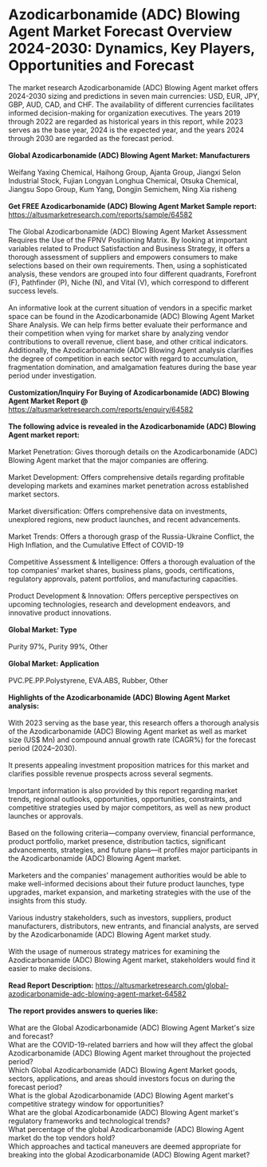 <h1>Azodicarbonamide (ADC) Blowing Agent Market Forecast Overview 2024-2030: Dynamics, Key Players, Opportunities and Forecast</h1>

<p>The market research Azodicarbonamide (ADC) Blowing Agent market offers 2024-2030 sizing and predictions in seven main currencies: USD, EUR, JPY, GBP, AUD, CAD, and CHF. The availability of different currencies facilitates informed decision-making for organization executives. The years 2019 through 2022 are regarded as historical years in this report, while 2023 serves as the base year, 2024 is the expected year, and the years 2024 through 2030 are regarded as the forecast period.<br><br><b>Global Azodicarbonamide (ADC) Blowing Agent Market: Manufacturers</b><br><br>Weifang Yaxing Chemical, Haihong Group, Ajanta Group, Jiangxi Selon Industrial Stock, Fujian Longyan Longhua Chemical, Otsuka Chemical, Jiangsu Sopo Group, Kum Yang, Dongjin Semichem, Ning Xia risheng <br><br><b>Get FREE Azodicarbonamide (ADC) Blowing Agent Market Sample report:</b> <a href="https://altusmarketresearch.com/reports/sample/64582">https://altusmarketresearch.com/reports/sample/64582</a><br><br>The Global Azodicarbonamide (ADC) Blowing Agent Market Assessment Requires the Use of the FPNV Positioning Matrix. By looking at important variables related to Product Satisfaction and Business Strategy, it offers a thorough assessment of suppliers and empowers consumers to make selections based on their own requirements. Then, using a sophisticated analysis, these vendors are grouped into four different quadrants, Forefront (F), Pathfinder (P), Niche (N), and Vital (V), which correspond to different success levels.<br><br>An informative look at the current situation of vendors in a specific market space can be found in the Azodicarbonamide (ADC) Blowing Agent Market Share Analysis. We can help firms better evaluate their performance and their competition when vying for market share by analyzing vendor contributions to overall revenue, client base, and other critical indicators. Additionally, the Azodicarbonamide (ADC) Blowing Agent analysis clarifies the degree of competition in each sector with regard to accumulation, fragmentation domination, and amalgamation features during the base year period under investigation.<br><br><b>Customization/Inquiry For Buying of Azodicarbonamide (ADC) Blowing Agent Market Report @</b> <a href="https://altusmarketresearch.com/reports/enquiry/64582">https://altusmarketresearch.com/reports/enquiry/64582</a><br><br><b>The following advice is revealed in the Azodicarbonamide (ADC) Blowing Agent market report:</b><br><br>Market Penetration: Gives thorough details on the Azodicarbonamide (ADC) Blowing Agent market that the major companies are offering.<br><br>Market Development: Offers comprehensive details regarding profitable developing markets and examines market penetration across established market sectors.<br><br>Market diversification: Offers comprehensive data on investments, unexplored regions, new product launches, and recent advancements.<br><br>Market Trends: Offers a thorough grasp of the Russia-Ukraine Conflict, the High Inflation, and the Cumulative Effect of COVID-19<br><br>Competitive Assessment & Intelligence: Offers a thorough evaluation of the top companies' market shares, business plans, goods, certifications, regulatory approvals, patent portfolios, and manufacturing capacities.<br><br>Product Development & Innovation: Offers perceptive perspectives on upcoming technologies, research and development endeavors, and innovative product innovations.<br><br><b>Global Market: Type</b><br><br>Purity 97%, Purity 99%, Other<br><br><b>Global Market: Application</b><br><br>PVC.PE.PP.Polystyrene, EVA.ABS, Rubber, Other<br><br><b>Highlights of the Azodicarbonamide (ADC) Blowing Agent Market analysis:</b><br><br>With 2023 serving as the base year, this research offers a thorough analysis of the Azodicarbonamide (ADC) Blowing Agent market as well as market size (US$ Mn) and compound annual growth rate (CAGR%) for the forecast period (2024–2030).<br><br>It presents appealing investment proposition matrices for this market and clarifies possible revenue prospects across several segments.<br><br>Important information is also provided by this report regarding market trends, regional outlooks, opportunities, opportunities, constraints, and competitive strategies used by major competitors, as well as new product launches or approvals.<br><br>Based on the following criteria—company overview, financial performance, product portfolio, market presence, distribution tactics, significant advancements, strategies, and future plans—it profiles major participants in the Azodicarbonamide (ADC) Blowing Agent market.<br><br>Marketers and the companies' management authorities would be able to make well-informed decisions about their future product launches, type upgrades, market expansion, and marketing strategies with the use of the insights from this study.<br><br>Various industry stakeholders, such as investors, suppliers, product manufacturers, distributors, new entrants, and financial analysts, are served by the Azodicarbonamide (ADC) Blowing Agent market study.<br><br>With the usage of numerous strategy matrices for examining the Azodicarbonamide (ADC) Blowing Agent market, stakeholders would find it easier to make decisions.<br><br><b>Read Report Description:</b> <a href="https://altusmarketresearch.com/global-azodicarbonamide-adc-blowing-agent-market-64582">https://altusmarketresearch.com/global-azodicarbonamide-adc-blowing-agent-market-64582</a><br><br><b>The report provides answers to queries like:</b><br><br>What are the Global Azodicarbonamide (ADC) Blowing Agent Market's size and forecast?<br>What are the COVID-19-related barriers and how will they affect the global Azodicarbonamide (ADC) Blowing Agent market throughout the projected period?<br>Which Global Azodicarbonamide (ADC) Blowing Agent Market goods, sectors, applications, and areas should investors focus on during the forecast period?<br>What is the global Azodicarbonamide (ADC) Blowing Agent market's competitive strategy window for opportunities?<br>What are the global Azodicarbonamide (ADC) Blowing Agent market's regulatory frameworks and technological trends?<br>What percentage of the global Azodicarbonamide (ADC) Blowing Agent market do the top vendors hold?<br>Which approaches and tactical maneuvers are deemed appropriate for breaking into the global Azodicarbonamide (ADC) Blowing Agent market?</p>
